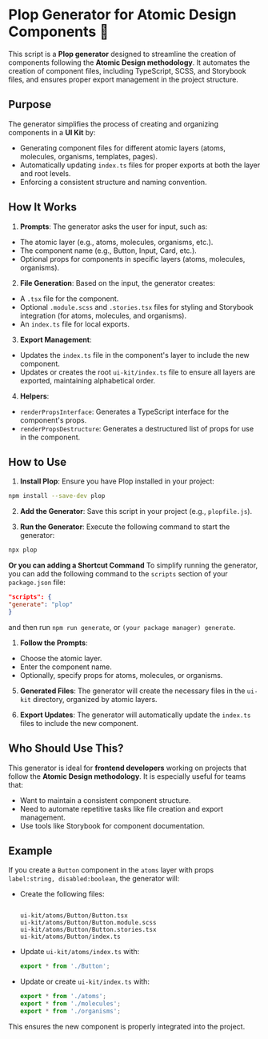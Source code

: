 # Plop Generator for Atomic Design Components 🧱

This script is a **Plop generator** designed to streamline the creation of components following the **Atomic Design
methodology**. It automates the creation of component files, including TypeScript, SCSS, and Storybook files, and
ensures proper export management in the project structure.

## Purpose 

The generator simplifies the process of creating and organizing components in a **UI Kit** by:

- Generating component files for different atomic layers (atoms, molecules, organisms, templates, pages).
- Automatically updating `index.ts` files for proper exports at both the layer and root levels.
- Enforcing a consistent structure and naming convention.

## How It Works

1. **Prompts**: The generator asks the user for input, such as:

- The atomic layer (e.g., atoms, molecules, organisms, etc.).
- The component name (e.g., Button, Input, Card, etc.).
- Optional props for components in specific layers (atoms, molecules, organisms).

2. **File Generation**: Based on the input, the generator creates:

- A `.tsx` file for the component.
- Optional `.module.scss` and `.stories.tsx` files for styling and Storybook integration (for atoms, molecules, and
  organisms).
- An `index.ts` file for local exports.

3. **Export Management**:

- Updates the `index.ts` file in the component's layer to include the new component.
- Updates or creates the root `ui-kit/index.ts` file to ensure all layers are exported, maintaining alphabetical order.

4. **Helpers**:

- `renderPropsInterface`: Generates a TypeScript interface for the component's props.
- `renderPropsDestructure`: Generates a destructured list of props for use in the component.

## How to Use

1. **Install Plop**:
   Ensure you have Plop installed in your project:

  ```bash
  npm install --save-dev plop
  ```

2. **Add the Generator**:
   Save this script in your project (e.g., `plopfile.js`).

3. **Run the Generator**:
   Execute the following command to start the generator:

  ```bash
  npx plop
  ```

**Or you can adding a Shortcut Command**
To simplify running the generator, you can add the following command to the `scripts` section of your `package.json`
file:

```json
"scripts": {
"generate": "plop"
}
```
and then run `npm run generate`, or `(your package manager) generate`.

1. **Follow the Prompts**:

- Choose the atomic layer.
- Enter the component name.
- Optionally, specify props for atoms, molecules, or organisms.

5. **Generated Files**:
   The generator will create the necessary files in the `ui-kit` directory, organized by atomic layers.

6. **Export Updates**:
   The generator will automatically update the `index.ts` files to include the new component.

## Who Should Use This?

This generator is ideal for **frontend developers** working on projects that follow the **Atomic Design methodology**.
It is especially useful for teams that:

- Want to maintain a consistent component structure.
- Need to automate repetitive tasks like file creation and export management.
- Use tools like Storybook for component documentation.

## Example

If you create a `Button` component in the `atoms` layer with props `label:string, disabled:boolean`, the generator will:

- Create the following files:

  ```

  ui-kit/atoms/Button/Button.tsx
  ui-kit/atoms/Button/Button.module.scss
  ui-kit/atoms/Button/Button.stories.tsx
  ui-kit/atoms/Button/index.ts

  ```

- Update `ui-kit/atoms/index.ts` with:

  ```typescript
  export * from './Button';
  ```

- Update or create `ui-kit/index.ts` with:

  ```typescript
  export * from './atoms';
  export * from './molecules';
  export * from './organisms';
  ```

This ensures the new component is properly integrated into the project.
